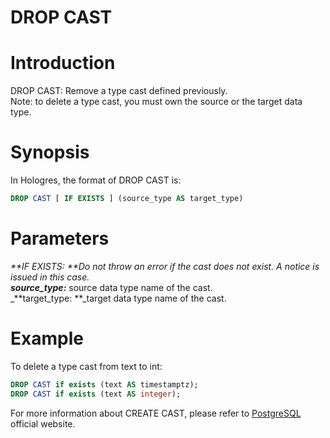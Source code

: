 # DROP CAST

# Introduction
DROP CAST: Remove a type cast defined previously.<br />Note: to delete a type cast, you must own the source or the target data type.
<a name="U2bUj"></a>
# Synopsis<br />
In Hologres, the format of DROP CAST is:
```sql
DROP CAST [ IF EXISTS ] (source_type AS target_type) 
```
<a name="LhwbM"></a>
# Parameters
_**IF EXISTS: **_Do not throw an error if the cast does not exist. A notice is issued in this case.<br />_**source_type:**_ source data type name of the cast.<br />_**target_type: **_target data type name of the cast.<br />
<a name="Yyqw5"></a>
# Example<br />
To delete a type cast from text to int:
```sql
DROP CAST if exists (text AS timestamptz);
DROP CAST if exists (text AS integer);
```
For more information about CREATE CAST, please refer to [PostgreSQL](https://www.postgresql.org/docs/11/sql-dropcast.html) official website.